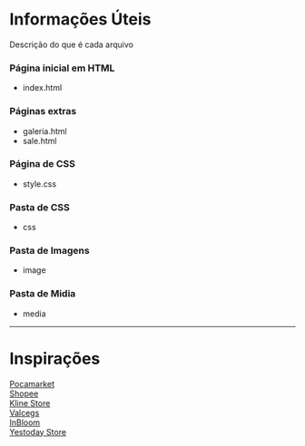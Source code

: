 # Informações Úteis
Descrição do que é cada arquivo

### Página inicial em HTML
* index.html

### Páginas extras

* galeria.html  
* sale.html  

### Página de CSS
* style.css  

### Pasta de CSS
* css  

### Pasta de Imagens
* image  

### Pasta de Midia
* media

---

# Inspirações

[Pocamarket](https://pocamarket.com/)  
[Shopee](https://shopee.com.br/)  
[Kline Store](https://klinestore.com.br/)  
[Valcegs](https://valcegs.store/)  
[InBloom](https://inbloomshop.com.br/)  
[Yestoday Store](https://www.yestodaystore.com/)

